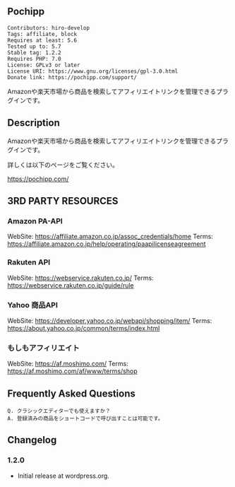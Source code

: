 ## Pochipp

```
Contributors: hiro-develop
Tags: affiliate, block
Requires at least: 5.6
Tested up to: 5.7
Stable tag: 1.2.2
Requires PHP: 7.0
License: GPLv3 or later
License URI: https://www.gnu.org/licenses/gpl-3.0.html
Donate link: https://pochipp.com/support/
```

Amazonや楽天市場から商品を検索してアフィリエイトリンクを管理できるプラグインです。

## Description

Amazonや楽天市場から商品を検索してアフィリエイトリンクを管理できるプラグインです。

詳しくは以下のページをご覧ください。

https://pochipp.com/

## 3RD PARTY RESOURCES

### Amazon PA-API

WebSite: https://affiliate.amazon.co.jp/assoc_credentials/home
Terms: https://affiliate.amazon.co.jp/help/operating/paapilicenseagreement


### Rakuten API

WebSite: https://webservice.rakuten.co.jp/
Terms: https://webservice.rakuten.co.jp/guide/rule


### Yahoo 商品API

WebSite: https://developer.yahoo.co.jp/webapi/shopping/item/
Terms: https://about.yahoo.co.jp/common/terms/index.html


### もしもアフィリエイト

WebSite: https://af.moshimo.com/
Terms: https://af.moshimo.com/af/www/terms/shop


## Frequently Asked Questions

```
Q. クラシックエディターでも使えますか？
A. 登録済みの商品をショートコードで呼び出すことは可能です。
```

## Changelog 

### 1.2.0

- Initial release at wordpress.org.
